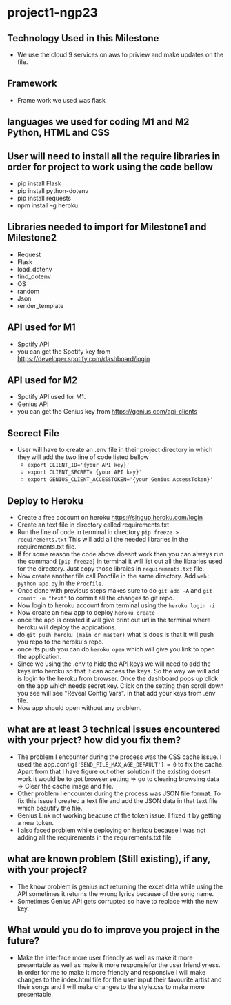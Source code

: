 # project1-ngp23
## Technology Used in this Milestone
  - We use the cloud 9 services on aws to priview and make updates on the file.
## Framework 
  - Frame work we used was flask
## languages we used for coding M1 and M2 Python, HTML and CSS
## User will need to install all the require libraries in order for project to work using the code bellow
  - pip install Flask
  - pip install python-dotenv
  - pip install requests
  - npm install -g heroku
## Libraries needed to import for Milestone1 and Milestone2
  - Request
  - Flask
  - load_dotenv
  - find_dotenv
  - OS
  - random
  - Json
  - render_template
## API used for M1
 - Spotify API
 - you can get the Spotify key from https://developer.spotify.com/dashboard/login
## API used for M2
 - Spotify API used for M1.
 - Genius API
 - you can get the Genius key from https://genius.com/api-clients
## Secrect File
 - User will have to create an .env file in their project directory in which they will add the two line of code listed bellow
      - `export CLIENT_ID='{your API key}'`
      - `export CLIENT_SECRET='{your API key}'`
      - `export GENIUS_CLIENT_ACCESSTOKEN='{your Genius AccessToken}'`
## Deploy to Heroku
 - Create a free account on heroku https://singup.heroku.com/login
 - Create an text file in directory called requirements.txt
 - Run the line of code in terminal in directory  `pip freeze > requirements.txt`  This will add all the needed libraries in the requirements.txt file.
 - If for some reason the code above doesnt work then you can always run the command `[pip freeze]` in terminal it will list out all the libraries used for the directory. Just copy those libraies in `requirements.txt` file.
 - Now create another file call Procfile in the same directory. Add `web: python app.py` in the `Procfile`.
 - Once done with previous steps makes sure to do `git add -A` and `git commit -m "text"` to commit all the changes to git repo.
 - Now login to heroku account from terminal using the `heroku login -i`
 - Now create an new app to deploy `heroku create`
 - once the app is created it will give print out url in the terminal where heroku will deploy the appications.
 - do `git push heroku (main or master)` what is does is that it will push you repo to the heroku's repo.
 - once its push you can do `heroku open` which will give you link to open the application.
 - Since we using the .env to hide the API keys we will need to add the keys into heroku so that It can access the keys. So the way we will add is login to the heroku from browser. Once the dashboard pops up click on the app which needs secret key. Click on the setting then scroll down you see will see "Reveal Config Vars". In that add your keys from .env file.
 - Now app should open without any problem.
## what are at least 3 technical issues encountered with your prject? how did you fix them?
 - The problem I encounter during the process was the CSS cache issue. I used the app.config`['SEND_FILE_MAX_AGE_DEFAULT'] = 0` to fix the cache. Apart from that I have figure out other solution if the existing doesnt work it would be to got browser setting =>  go to clearing browsing data => Clear the cache image and file.
 - Other problem I encounter during the process was JSON file format. To fix this issue I created a text file and add the JSON data in that text file which beautify the file.
 - Genius Link not working beacuse of the token issue. I fixed it by getting a new token.
 - I also faced problem while deploying on herkou because I was not adding all the requirements in the requirements.txt file 
## what are known problem (Still existing), if any, with your project?
  - The know problem is genius not returning the excet data while using the API sometimes it returns the wrong lyrics because of the song name.
  - Sometimes Genius API gets corrupted so have to replace with the new key.
 ## What would you do to improve you project in the future?
  - Make the interface more user friendly as well as make it more presentable as well as make it more responsiefor the user friendlyness. In order for me to make it more friendly and responsive I will make changes to the index.html file for the user input their favourite artist and their songs and I will make changes to the style.css to make more presentable.
 
 
